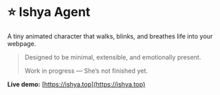# ⭐ Ishya Agent

A tiny animated character that walks, blinks, and breathes life into your webpage.

> Designed to be minimal, extensible, and emotionally present.
> 
> Work in progress — She’s not finished yet.

**Live demo:** [https://ishya.top](https://ishya.top)